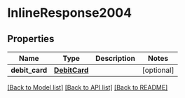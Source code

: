 # InlineResponse2004

## Properties
Name | Type | Description | Notes
------------ | ------------- | ------------- | -------------
**debit_card** | [**DebitCard**](DebitCard.md) |  | [optional] 

[[Back to Model list]](../README.md#documentation-for-models) [[Back to API list]](../README.md#documentation-for-api-endpoints) [[Back to README]](../README.md)


